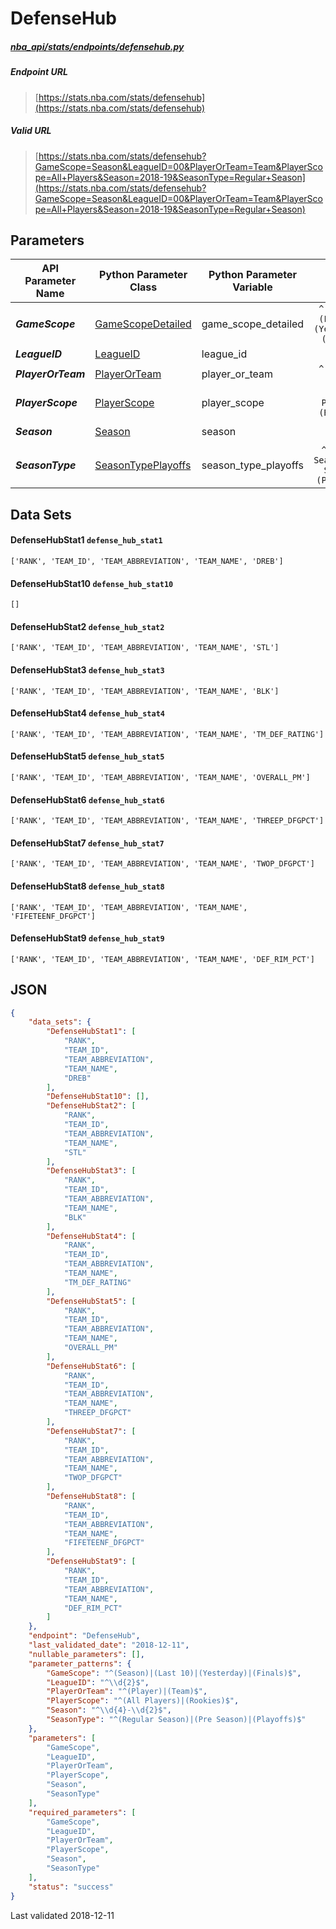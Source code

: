 # DefenseHub
##### [nba_api/stats/endpoints/defensehub.py](https://github.com/swar/nba_api/blob/master/nba_api/stats/endpoints/defensehub.py)

##### Endpoint URL
>[https://stats.nba.com/stats/defensehub](https://stats.nba.com/stats/defensehub)

##### Valid URL
>[https://stats.nba.com/stats/defensehub?GameScope=Season&LeagueID=00&PlayerOrTeam=Team&PlayerScope=All+Players&Season=2018-19&SeasonType=Regular+Season](https://stats.nba.com/stats/defensehub?GameScope=Season&LeagueID=00&PlayerOrTeam=Team&PlayerScope=All+Players&Season=2018-19&SeasonType=Regular+Season)

## Parameters
API Parameter Name | Python Parameter Class | Python Parameter Variable | Pattern | Required | Nullable
------------ | ------------ | ------------ | :-----------: | :---: | :---:
_**GameScope**_ | [GameScopeDetailed](https://github.com/swar/nba_api/blob/master/docs/nba_api/stats/library/parameters.md#GameScope) | game_scope_detailed | `^(Season)\|(Last 10)\|(Yesterday)\|(Finals)$` | `Y` |  | 
_**LeagueID**_ | [LeagueID](https://github.com/swar/nba_api/blob/master/docs/nba_api/stats/library/parameters.md#LeagueID) | league_id | `^\d{2}$` | `Y` |  | 
_**PlayerOrTeam**_ | [PlayerOrTeam](https://github.com/swar/nba_api/blob/master/docs/nba_api/stats/library/parameters.md#PlayerOrTeam) | player_or_team | `^(Player)\|(Team)$` | `Y` |  | 
_**PlayerScope**_ | [PlayerScope](https://github.com/swar/nba_api/blob/master/docs/nba_api/stats/library/parameters.md#PlayerScope) | player_scope | `^(All Players)\|(Rookies)$` | `Y` |  | 
_**Season**_ | [Season](https://github.com/swar/nba_api/blob/master/docs/nba_api/stats/library/parameters.md#Season) | season | `^\d{4}-\d{2}$` | `Y` |  | 
_**SeasonType**_ | [SeasonTypePlayoffs](https://github.com/swar/nba_api/blob/master/docs/nba_api/stats/library/parameters.md#SeasonType) | season_type_playoffs | `^(Regular Season)\|(Pre Season)\|(Playoffs)$` | `Y` |  | 

## Data Sets
#### DefenseHubStat1 `defense_hub_stat1`
```text
['RANK', 'TEAM_ID', 'TEAM_ABBREVIATION', 'TEAM_NAME', 'DREB']
```

#### DefenseHubStat10 `defense_hub_stat10`
```text
[]
```

#### DefenseHubStat2 `defense_hub_stat2`
```text
['RANK', 'TEAM_ID', 'TEAM_ABBREVIATION', 'TEAM_NAME', 'STL']
```

#### DefenseHubStat3 `defense_hub_stat3`
```text
['RANK', 'TEAM_ID', 'TEAM_ABBREVIATION', 'TEAM_NAME', 'BLK']
```

#### DefenseHubStat4 `defense_hub_stat4`
```text
['RANK', 'TEAM_ID', 'TEAM_ABBREVIATION', 'TEAM_NAME', 'TM_DEF_RATING']
```

#### DefenseHubStat5 `defense_hub_stat5`
```text
['RANK', 'TEAM_ID', 'TEAM_ABBREVIATION', 'TEAM_NAME', 'OVERALL_PM']
```

#### DefenseHubStat6 `defense_hub_stat6`
```text
['RANK', 'TEAM_ID', 'TEAM_ABBREVIATION', 'TEAM_NAME', 'THREEP_DFGPCT']
```

#### DefenseHubStat7 `defense_hub_stat7`
```text
['RANK', 'TEAM_ID', 'TEAM_ABBREVIATION', 'TEAM_NAME', 'TWOP_DFGPCT']
```

#### DefenseHubStat8 `defense_hub_stat8`
```text
['RANK', 'TEAM_ID', 'TEAM_ABBREVIATION', 'TEAM_NAME', 'FIFETEENF_DFGPCT']
```

#### DefenseHubStat9 `defense_hub_stat9`
```text
['RANK', 'TEAM_ID', 'TEAM_ABBREVIATION', 'TEAM_NAME', 'DEF_RIM_PCT']
```


## JSON
```json
{
    "data_sets": {
        "DefenseHubStat1": [
            "RANK",
            "TEAM_ID",
            "TEAM_ABBREVIATION",
            "TEAM_NAME",
            "DREB"
        ],
        "DefenseHubStat10": [],
        "DefenseHubStat2": [
            "RANK",
            "TEAM_ID",
            "TEAM_ABBREVIATION",
            "TEAM_NAME",
            "STL"
        ],
        "DefenseHubStat3": [
            "RANK",
            "TEAM_ID",
            "TEAM_ABBREVIATION",
            "TEAM_NAME",
            "BLK"
        ],
        "DefenseHubStat4": [
            "RANK",
            "TEAM_ID",
            "TEAM_ABBREVIATION",
            "TEAM_NAME",
            "TM_DEF_RATING"
        ],
        "DefenseHubStat5": [
            "RANK",
            "TEAM_ID",
            "TEAM_ABBREVIATION",
            "TEAM_NAME",
            "OVERALL_PM"
        ],
        "DefenseHubStat6": [
            "RANK",
            "TEAM_ID",
            "TEAM_ABBREVIATION",
            "TEAM_NAME",
            "THREEP_DFGPCT"
        ],
        "DefenseHubStat7": [
            "RANK",
            "TEAM_ID",
            "TEAM_ABBREVIATION",
            "TEAM_NAME",
            "TWOP_DFGPCT"
        ],
        "DefenseHubStat8": [
            "RANK",
            "TEAM_ID",
            "TEAM_ABBREVIATION",
            "TEAM_NAME",
            "FIFETEENF_DFGPCT"
        ],
        "DefenseHubStat9": [
            "RANK",
            "TEAM_ID",
            "TEAM_ABBREVIATION",
            "TEAM_NAME",
            "DEF_RIM_PCT"
        ]
    },
    "endpoint": "DefenseHub",
    "last_validated_date": "2018-12-11",
    "nullable_parameters": [],
    "parameter_patterns": {
        "GameScope": "^(Season)|(Last 10)|(Yesterday)|(Finals)$",
        "LeagueID": "^\\d{2}$",
        "PlayerOrTeam": "^(Player)|(Team)$",
        "PlayerScope": "^(All Players)|(Rookies)$",
        "Season": "^\\d{4}-\\d{2}$",
        "SeasonType": "^(Regular Season)|(Pre Season)|(Playoffs)$"
    },
    "parameters": [
        "GameScope",
        "LeagueID",
        "PlayerOrTeam",
        "PlayerScope",
        "Season",
        "SeasonType"
    ],
    "required_parameters": [
        "GameScope",
        "LeagueID",
        "PlayerOrTeam",
        "PlayerScope",
        "Season",
        "SeasonType"
    ],
    "status": "success"
}
```

Last validated 2018-12-11